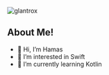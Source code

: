 
![glantrox](https://cdn.discordapp.com/attachments/929387503935434802/1016299893117173780/Untitled-1.png)


## About Me!
- 👋 Hi, I’m Hamas
- 👀 I’m interested in Swift
- 🌱 I’m currently learning Kotlin


<!---
Izan2020/Izan2020 is a ✨ special ✨ repository because its `README.md` (this file) appears on your GitHub profile.
You can click the Preview link to take a look at your changes.
--->
